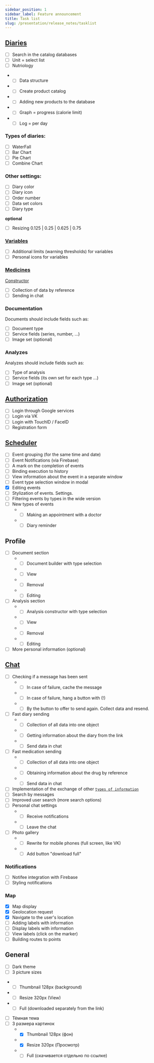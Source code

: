 ```yaml
---
sidebar_position: 1
sidebar_label: Feature announcement
title: Task list
slug: /presentation/release_notes/tasklist
---
```


## [Diaries](/docs/presentation/history)

- [ ] Search in the catalog databases
- [ ] Unit = select list
- [ ] Nutriology
- - [ ] Data structure
- - [ ] Create product catalog
- - [ ] Adding new products to the database
- - [ ] Graph = progress (calorie limit)
- - [ ] Log = per day

### Types of diaries:

- [ ] WaterFall
- [ ] Bar Chart
- [ ] Pie Chart
- [ ] Combine Chart

### Other settings:

- [ ] Diary color
- [ ] Diary icon
- [ ] Order number
- [ ] Data set colors
- [ ] Diary type

**optional**

- [ ] Resizing 0.125 | 0.25 | 0.625 | 0.75

### [Variables](/docs/presentation/history/constructor_diary)

- [ ] Additional limits (warning thresholds) for variables
- [ ] Personal icons for variables

### [Medicines](/docs/presentation/storage_entities/medicaments)

[Constructor](/docs/presentation/storage_entities/medicaments#creation)

- [ ] Collection of data by reference
- [ ] Sending in chat

### Documentation

Documents should include fields such as:

- [ ] Document type
- [ ] Service fields (series, number, ...)
- [ ] Image set (optional)

### Analyzes

Analyzes should include fields such as:

- [ ] Type of analysis
- [ ] Service fields (its own set for each type ...)
- [ ] Image set (optional)

## [Authorization](/docs/presentation/security)

- [ ] Login through Google services
- [ ] Login via VK
- [ ] Login with TouchID / FaceID
- [ ] Registration form

## [Scheduler](/docs/presentation/schedule)

- [ ] Event grouping (for the same time and date)
- [ ] Event Notifications (via Firebase)
- [ ] A mark on the completion of events
- [ ] Binding execution to history
- [ ] View information about the event in a separate window
- [ ] Event type selection window in modal
- [x] Editing events
- [ ] Stylization of events. Settings.
- [ ] Filtering events by types in the wide version
- [ ] New types of events
  - - [ ] Making an appointment with a doctor
  - - [ ] Diary reminder

## Profile

- [ ] Document section
  - - [ ] Document builder with type selection
  - - [ ] View
  - - [ ] Removal
  - - [ ] Editing
- [ ] Analysis section
  - - [ ] Analysis constructor with type selection
  - - [ ] View
  - - [ ] Removal
  - - [ ] Editing
- [ ] More personal information (optional)

## [Chat](/docs/presentation/chat)

- [ ] Checking if a message has been sent
  - - [ ] In case of failure, cache the message
  - - [ ] In case of failure, hang a button with (!)
  - - [ ] By the button to offer to send again. Collect data and resend.
- [ ] Fast diary sending
  - - [ ] Collection of all data into one object
  - - [ ] Getting information about the diary from the link
  - - [ ] Send data in chat
- [ ] Fast medication sending
  - - [ ] Collection of all data into one object
  - - [ ] Obtaining information about the drug by reference
  - - [ ] Send data in chat
- [ ] Implementation of the exchange of other [`types of information`](/docs/presentation/chat)
- [ ] Search by messages
- [ ] Improved user search (more search options)
- [ ] Personal chat settings
  - - [ ] Receive notifications
  - - [ ] Leave the chat
- [ ] Photo gallery
  - - [ ] Rewrite for mobile phones (full screen, like VK)
  - - [ ] Add button "download full"

### Notifications

- [ ] Notifee integration with Firebase
- [ ] Styling notifications

### Map

- [x] Map display
- [x] Geolocation request
- [x] Navigate to the user's location
- [ ] Adding labels with information
- [ ] Display labels with information
- [ ] View labels (click on the marker)
- [ ] Building routes to points

## General

- [ ] Dark theme
- [ ] 3 picture sizes
- - [ ] Thumbnail 128px (background)
- - [ ] Resize 320px (View)
- - [ ] Full (downloaded separately from the link)

- [ ] Тёмная тема
- [ ] 3 размера картинок
  - - [x] Thumbnail 128px (фон)
  - - [x] Resize 320px (Просмотр)
  - - [ ] Full (скачивается отдельно по ссылке)
